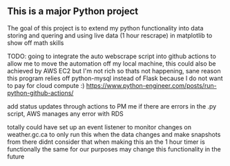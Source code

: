 ## This is a major Python project
The goal of this project is to extend my python functionality into data storing and quering and using live data (1 hour rescrape) in matplotlib to show off math skills 

TODO:
going to integrate the auto webscrape script into github actions to allow me to move the automation off my local machine, this could also be achieved by AWS EC2 but I'm not rich so thats not happening, sane reason this program relies off python-mysql instead of Flask because I do not want to pay for cloud compute :)
https://www.python-engineer.com/posts/run-python-github-actions/ 

add status updates through actions to PM me if there are errors in the .py script, AWS manages any error with RDS

totally could have set up an event listener to monitor changes on weather.gc.ca to only run this when the data changes and make snapshots from there
didnt consider that when making this an the 1 hour timer is functionally the same for our purposes
may change this functionality in the future
